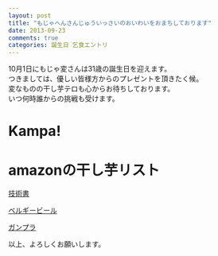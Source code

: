 ```yaml
---
layout: post
title: "もじゃへんさんじゅういっさいのおいわいをおまちしております"
date: 2013-09-23
comments: true
categories: 誕生日 乞食エントリ 
---
```


10月1日にもじゃ変さんは31歳の誕生日を迎えます。  
つきましては、優しい皆様方からのプレゼントを頂きたく候。  
変なものの干し芋テロも心からお待ちしております。  
いつ何時誰からの挑戦も受けます。

# Kampa!
<script src="http://kampa.me/t/parts/crq.js"></script>

# amazonの干し芋リスト

[技術書](http://www.amazon.co.jp/registry/wishlist/1345GN03KS5L1/ref=cm_sw_r_tw_ws_L65psb01JBNYW)

[ベルギービール](http://www.amazon.co.jp/registry/wishlist/2N5QMYJIW6NKM/ref=cm_sw_r_tw_ws_M65psb1E308EP)

[ガンプラ](http://www.amazon.co.jp/registry/wishlist/2B8SWTFYD5IC/ref=cm_sw_r_tw_ws_O65psb1PCG9CH)

以上、よろしくお願いします。

